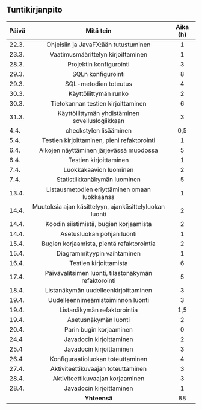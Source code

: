 ## Tuntikirjanpito

|Päivä|Mitä tein|Aika (h)|
|-----|:-------:|:--:|
|22.3.|Ohjeisiin ja JavaFX:ään tutustuminen|1|
|23.3.|Vaatimusmäärittelyn kirjoittaminen|1|
|28.3.|Projektin konfigurointi|3|
|29.3.|SQLn konfigurointi|8|
|29.3.|SQL-metodien toteutus|4|
|30.3.|Käyttöliittymän runko|2|
|30.3.|Tietokannan testien kirjoittaminen|6|
|31.3.|Käyttöliittymän yhdistäminen sovelluslogiikkaan|3|
|4.4.|checkstylen lisääminen|0,5
|5.4.|Testien kirjoittaminen, pieni refaktorointi|1|
|6.4.|Aikojen näyttäminen järjevässä muodossa|5|
|6.4.|Testien kirjoittaminen|1|
|7.4.|Luokkakaavion luominen|2|
|7.4.|Statistiikkanäkymän luominen|5|
|13.4.|Listausmetodien eriyttäminen omaan luokkaansa|1|
|14.4.|Muutoksia ajan käsittelyyn, ajankäsittelyluokan luonti|2|
|14.4.|Koodin siistimistä, bugien korjaamista|2|
|14.4.|Asetusluokan pohjan luonti|1|
|15.4.|Bugien korjaamista, pientä refaktorointia|2|
|15.4.|Diagrammityypin vaihtaminen|1|
|16.4.|Testien kirjoittamista|6|
|17.4.|Päivävalitsimen luonti, tilastonäkymän refaktorointi|5|
|18.4.|Listanäkymän uudelleenkirjoittaminen|3|
|19.4.|Uudelleennimeämistoiminnon luonti|3|
|19.4.|Listanäkymän refaktorointia|1,5|
|19.4.|Asetusnäkymän luonti|2|
|20.4.|Parin bugin korjaaminen|0|
|24.4|Javadocin kirjoittaminen|2|
|25.4|Javadocin kirjoittaminen|3|
|26.4|Konfiguraatioluokan toteuttaminen|4|
|27.4.|Aktiviteettikuvaajan toteuttaminen|3|
|28.4.|Aktiviteettikuvaajan korjaaminen|3|
|28.4.|Javadocin kirjoittaminen|1|
| |**Yhteensä**|88|
